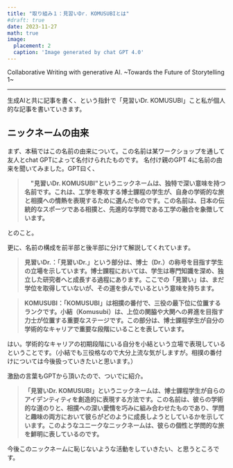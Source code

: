 ```yaml
---
title: "取り組み１：見習いDr. KOMUSUBIとは"
#draft: true
date: 2023-11-27
math: true
image:
  placement: 2
  caption: 'Image generated by chat GPT 4.0'
---
```


Collaborative Writing with generative AI.
~Towards the Future of Storytelling 1~

---

生成AIと共に記事を書く、という指針で「見習いDr. KOMUSUBI」こと私が個人的な記事を書いていきます。

## ニックネームの由来

まず、本稿ではこの名前の由来について。この名前は某ワークショップを通して友人とchat GPTによって名付けられたものです。
名付け親のGPT 4に名前の由来を聞いてみました。GPT曰く、

>　**"見習いDr. KOMUSUBI"というニックネームは、独特で深い意味を持つ名前です。これは、工学を専攻する博士課程の学生が、自身の学術的な旅と相撲への情熱を表現するために選んだものです。この名前は、日本の伝統的なスポーツである相撲と、先進的な学問である工学の融合を象徴しています。**

とのこと。

更に、名前の構成を前半部と後半部に分けて解説してくれています。

> **見習いDr.：「見習いDr.」という部分は、博士（Dr.）の称号を目指す学生の立場を示しています。博士課程においては、学生は専門知識を深め、独立した研究者へと成長する過程にあります。ここでの「見習い」は、まだ学位を取得していないが、その道を歩んでいるという意味を持ちます。**

> **KOMUSUBI：「KOMUSUBI」は相撲の番付で、三役の最下位に位置するランクです。小結（Komusubi）は、上位の関脇や大関への昇進を目指す力士が位置する重要なステージです。この部分は、博士課程学生が自分の学術的なキャリアで重要な段階にいることを表しています。**

はい。学術的なキャリアの初期段階にいる自分を小結という立場で表現しているということです。（小結でも三役格なので大分上流な気がしますが。相撲の番付けについては今後扱っていきたいと思います。）

激励の言葉もGPTから頂いたので、ついでに紹介。

> **「見習いDr. KOMUSUBI」というニックネームは、博士課程学生が自らのアイデンティティを創造的に表現する方法です。この名前は、彼らの学術的な道のりと、相撲への深い愛情を巧みに組み合わせたものであり、学問と趣味の両方において彼らがどのように成長しようとしているかを示しています。このようなユニークなニックネームは、彼らの個性と学問的な旅を鮮明に表しているのです。**

今後このニックネームに恥じないような活動をしていきたい、と思うところです。